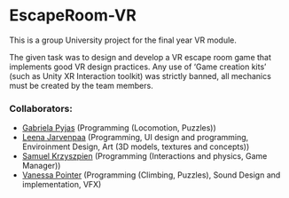 # EscapeRoom-VR

This is a group University project for the final year VR module.

The given task was to design and develop a VR escape room game that implements good VR design practices. Any use of ‘Game creation kits’ (such as Unity XR Interaction toolkit) was strictly banned, all mechanics must be created by the team members.

### Collaborators:
- [Gabriela Pyjas](https://github.com/gabpyj) (Programming (Locomotion, Puzzles))
- [Leena Jarvenpaa](https://github.com/leenajvp) (Programming, UI design and programming, Enviroinment Design, Art (3D models, textures and concepts))
- [Samuel Krzyszpien](https://github.com/akatsukiAti) (Programming (Interactions and physics, Game Manager))
- [Vanessa Pointer](https://github.com/Nessie-J) (Programming (Climbing, Puzzles), Sound Design and implementation, VFX)
